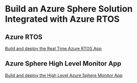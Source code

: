 # Build an Azure Sphere Solution Integrated with Azure RTOS

## Azure RTOS

[Build and deploy the Real Time Azure RTOS App](REAL_TIME_AZURE_RTOS.md)

## Azure Sphere High Level Monitor App

[Build and deploy the High Level Azure Sphere Monitor App](HIGH_LEVEL_MONITOR.md)
